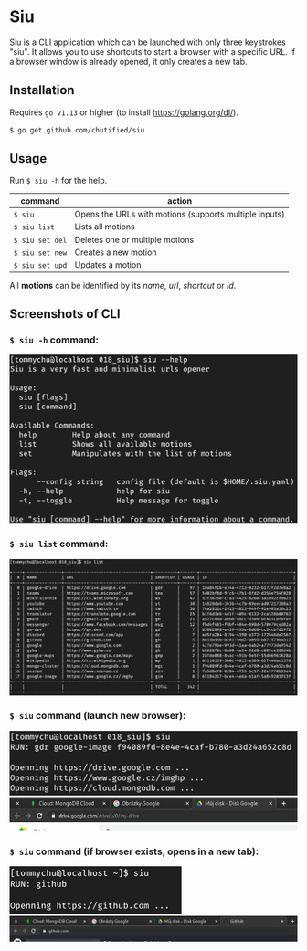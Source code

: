 # Siu

Siu is a CLI application which can be launched with only three keystrokes "siu". It allows you to use shortcuts to start a browser with a specific URL. If a browser window is already opened, it only creates a new tab.

## Installation

Requires `go v1.13` or higher (to install https://golang.org/dl/).

```bash
$ go get github.com/chutified/siu
```

## Usage

Run `$ siu -h` for the help.

command|action
-------|------
`$ siu`|Opens the URLs with motions (supports multiple inputs)
`$ siu list`|Lists all motions
`$ siu set del`|Deletes one or multiple motions
`$ siu set new` |Creates a new motion
`$ siu set upd`|Updates a motion

All __motions__ can be identified by its _name_, _url_, _shortcut_ or _id_.

## Screenshots of CLI

### `$ siu -h` command:

![screenshot of siu --help](https://raw.githubusercontent.com/chutified/siu/master/img/00_siu_help.png)

### `$ siu list` command:

![screenshot of siu list](https://raw.githubusercontent.com/chutified/siu/master/img/01_siu_list.png)

### `$ siu` command (launch new browser):

![screenshot of siu run](https://raw.githubusercontent.com/chutified/siu/master/img/02_siu_run.png)
![screenshot of opened tabs](https://raw.githubusercontent.com/chutified/siu/master/img/03_siu_browser.png)

### `$ siu` command (if browser exists, opens in a new tab):

![screenshot of siu run](https://raw.githubusercontent.com/chutified/siu/master/img/04_siu_run.png)
![screenshot of opened tabs](https://raw.githubusercontent.com/chutified/siu/master/img/05_siu_browser.png)
